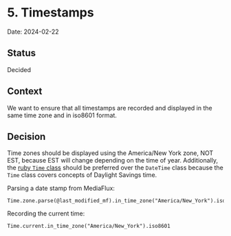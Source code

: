 # 5. Timestamps

Date: 2024-02-22

## Status

Decided

## Context

We want to ensure that all timestamps are recorded and displayed in the same time zone and in iso8601 format. 

## Decision

Time zones should be displayed using the America/New York zone, NOT EST, because EST will change depending on the time of year. Additionally, the [ruby `Time` class](https://ruby-doc.org/3.3.0/Time.html) should be preferred over the `DateTime` class because the `Time` class covers concepts of Daylight Savings time. 

Parsing a date stamp from MediaFlux:
```
Time.zone.parse(@last_modified_mf).in_time_zone("America/New_York").iso8601
```

Recording the current time:
```
Time.current.in_time_zone("America/New_York").iso8601
```